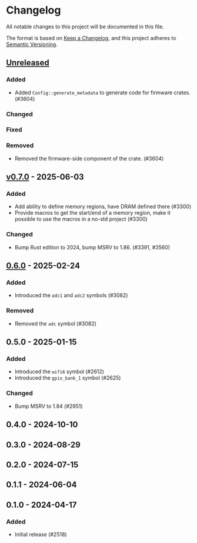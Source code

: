 # Changelog

All notable changes to this project will be documented in this file.

The format is based on [Keep a Changelog](https://keepachangelog.com/en/1.0.0/),
and this project adheres to [Semantic Versioning](https://semver.org/spec/v2.0.0.html).

## [Unreleased]

### Added

- Added `Config::generate_metadata` to generate code for firmware crates. (#3604)

### Changed


### Fixed


### Removed

- Removed the firmware-side component of the crate. (#3604)

## [v0.7.0] - 2025-06-03

### Added

- Add ability to define memory regions, have DRAM defined there (#3300)
- Provide macros to get the start/end of a memory region, make it possible to use the macros in a no-std project (#3300)

### Changed

- Bump Rust edition to 2024, bump MSRV to 1.86. (#3391, #3560)

## [0.6.0] - 2025-02-24

### Added

- Introduced the `adc1` and `adc2` symbols (#3082)

### Removed

- Removed the `adc` symbol (#3082)

## 0.5.0 - 2025-01-15

### Added

- Introduced the `wifi6` symbol (#2612)
- Introduced the `gpio_bank_1` symbol (#2625)

### Changed

- Bump MSRV to 1.84 (#2951)

## 0.4.0 - 2024-10-10

## 0.3.0 - 2024-08-29

## 0.2.0 - 2024-07-15

## 0.1.1 - 2024-06-04

## 0.1.0 - 2024-04-17

### Added

- Initial release (#2518)

[0.6.0]: https://github.com/esp-rs/esp-hal/releases/tag/esp-metadata-v0.6.0
[v0.7.0]: https://github.com/esp-rs/esp-hal/compare/esp-metadata-v0.6.0...esp-metadata-v0.7.0
[Unreleased]: https://github.com/esp-rs/esp-hal/compare/esp-metadata-v0.7.0...HEAD
